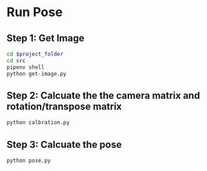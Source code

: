 # Run Pose #
## Step 1: Get Image ##
```bash
cd $project_folder
cd src
pipenv shell
python get-image.py
```

## Step 2: Calcuate the the camera matrix and rotation/transpose matrix
```bash
python calbration.py
```

## Step 3: Calcuate the pose
``` base
python pose.py
```

